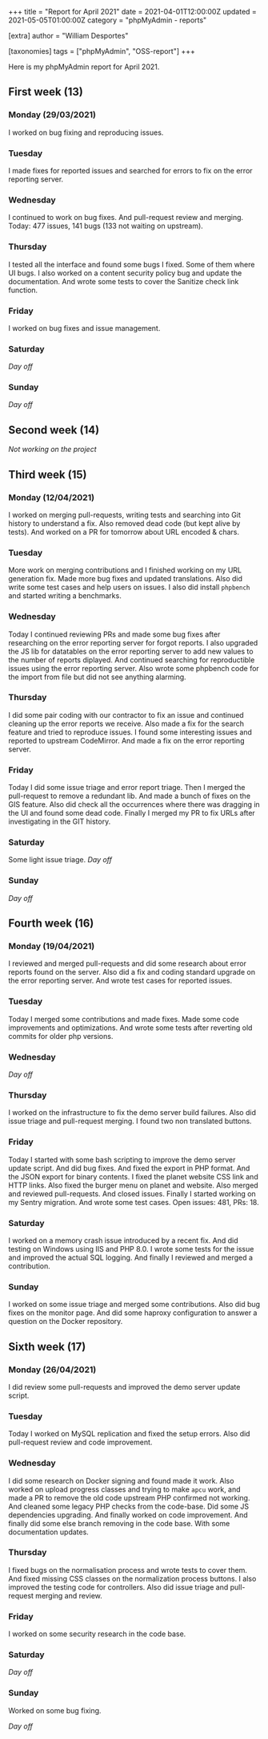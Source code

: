 +++
title = "Report for April 2021"
date = 2021-04-01T12:00:00Z
updated = 2021-05-05T01:00:00Z
category = "phpMyAdmin - reports"

[extra]
author = "William Desportes"

[taxonomies]
tags = ["phpMyAdmin", "OSS-report"]
+++

Here is my phpMyAdmin report for April 2021.

<!-- more -->

## First week (13)

### Monday (29/03/2021)

I worked on bug fixing and reproducing issues.

### Tuesday

I made fixes for reported issues and searched for errors to fix on the error reporting server.

### Wednesday

I continued to work on bug fixes.
And pull-request review and merging.
Today: 477 issues, 141 bugs (133 not waiting on upstream).

### Thursday

I tested all the interface and found some bugs I fixed.
Some of them where UI bugs.
I also worked on a content security policy bug and update the documentation.
And wrote some tests to cover the Sanitize check link function.

### Friday

I worked on bug fixes and issue management.

### Saturday

_Day off_

### Sunday

_Day off_

## Second week (14)

_Not working on the project_

## Third week (15)

### Monday (12/04/2021)

I worked on merging pull-requests, writing tests and searching into Git history to understand a fix.
Also removed dead code (but kept alive by tests). And worked on a PR for tomorrow about URL encoded & chars.

### Tuesday

More work on merging contributions and I finished working on my URL generation fix.
Made more bug fixes and updated translations.
Also did write some test cases and help users on issues.
I also did install `phpbench` and started writing a benchmarks.

### Wednesday

Today I continued reviewing PRs and made some bug fixes after researching on the error reporting server for forgot reports.
I also upgraded the JS lib for datatables on the error reporting server to add new values to the number of reports diplayed.
And continued searching for reproductible issues using the error reporting server.
Also wrote some phpbench code for the import from file but did not see anything alarming.

### Thursday

I did some pair coding with our contractor to fix an issue and continued cleaning up the error reports we receive.
Also made a fix for the search feature and tried to reproduce issues.
I found some interesting issues and reported to upstream CodeMirror.
And made a fix on the error reporting server.

### Friday

Today I did some issue triage and error report triage. Then I merged the pull-request to remove a redundant lib.
And made a bunch of fixes on the GIS feature. Also did check all the occurrences where there was dragging in the UI and found some dead code. Finally I merged my PR to fix URLs after investigating in the GIT history.

### Saturday

Some light issue triage.
_Day off_

### Sunday

_Day off_

## Fourth week (16)

### Monday (19/04/2021)

I reviewed and merged pull-requests and did some research about error reports found on the server.
Also did a fix and coding standard upgrade on the error reporting server.
And wrote test cases for reported issues.

### Tuesday

Today I merged some contributions and made fixes.
Made some code improvements and optimizations.
And wrote some tests after reverting old commits for older php versions.

### Wednesday

_Day off_

### Thursday

I worked on the infrastructure to fix the demo server build failures.
Also did issue triage and pull-request merging. I found two non translated buttons.

### Friday

Today I started with some bash scripting to improve the demo server update script.
And did bug fixes. And fixed the export in PHP format. And the JSON export for binary contents.
I fixed the planet website CSS link and HTTP links. Also fixed the burger menu on planet and website.
Also merged and reviewed pull-requests. And closed issues. Finally I started working on my Sentry migration.
And wrote some test cases.
Open issues: 481, PRs: 18.

### Saturday

I worked on a memory crash issue introduced by a recent fix.
And did testing on Windows using IIS and PHP 8.0.
I wrote some tests for the issue and improved the actual SQL logging.
And finally I reviewed and merged a contribution.

### Sunday

I worked on some issue triage and merged some contributions.
Also did bug fixes on the monitor page.
And did some haproxy configuration to answer a question on the Docker repository.

## Sixth week (17)

### Monday (26/04/2021)

I did review some pull-requests and improved the demo server update script.

### Tuesday

Today I worked on MySQL replication and fixed the setup errors.
Also did pull-request review and code improvement.

### Wednesday

I did some research on Docker signing and found made it work.
Also worked on upload progress classes and trying to make `apcu` work, and made a PR to remove the old code upstream PHP confirmed not working. And cleaned some legacy PHP checks from the code-base.
Did some JS dependencies upgrading. And finally worked on code improvement.
And finally did some else branch removing in the code base.
With some documentation updates.

### Thursday

I fixed bugs on the normalisation process and wrote tests to cover them.
And fixed missing CSS classes on the normalization process buttons.
I also improved the testing code for controllers.
Also did issue triage and pull-request merging and review.

### Friday

I worked on some security research in the code base.

### Saturday

_Day off_

### Sunday

Worked on some bug fixing.

_Day off_
